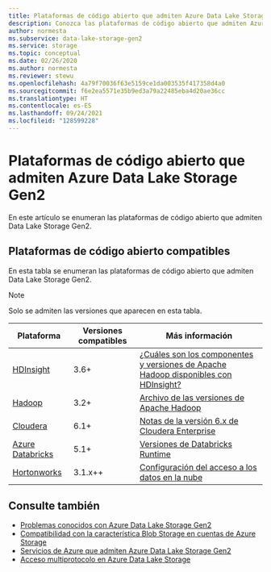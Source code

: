 ```yaml
---
title: Plataformas de código abierto que admiten Azure Data Lake Storage Gen2 | Microsoft Docs
description: Conozca las plataformas de código abierto que admiten Azure Data Lake Storage Gen2.
author: normesta
ms.subservice: data-lake-storage-gen2
ms.service: storage
ms.topic: conceptual
ms.date: 02/26/2020
ms.author: normesta
ms.reviewer: stewu
ms.openlocfilehash: 4a79f70036f63e5159ce1da003535f417358d4a0
ms.sourcegitcommit: f6e2ea5571e35b9ed3a79a22485eba4d20ae36cc
ms.translationtype: HT
ms.contentlocale: es-ES
ms.lasthandoff: 09/24/2021
ms.locfileid: "128599228"
---
```

# <a name="open-source-platforms-that-support-azure-data-lake-storage-gen2"></a>Plataformas de código abierto que admiten Azure Data Lake Storage Gen2

En este artículo se enumeran las plataformas de código abierto que admiten Data Lake Storage Gen2.

## <a name="supported-open-source-platforms"></a>Plataformas de código abierto compatibles

En esta tabla se enumeran las plataformas de código abierto que admiten Data Lake Storage Gen2.

> [!NOTE]
> Solo se admiten las versiones que aparecen en esta tabla.

| Plataforma |  Versiones compatibles | Más información |
| --- | --- | --- |
| [HDInsight](https://azure.microsoft.com/services/hdinsight/) | 3.6+ | [¿Cuáles son los componentes y versiones de Apache Hadoop disponibles con HDInsight?](../../hdinsight/hdinsight-component-versioning.md?bc=%2f2Fazure%2fbread%2ftoc.json&toc=%2fazure%2fhdinsight%2fstorm%2fTOC.json)
| [Hadoop](https://hadoop.apache.org/) | 3.2+ | [Archivo de las versiones de Apache Hadoop](https://hadoop.apache.org/release.html) |
| [Cloudera](https://www.cloudera.com/) | 6.1+ | [Notas de la versión 6.x de Cloudera Enterprise](https://www.cloudera.com/documentation/enterprise/6/release-notes/topics/rg_cdh_6_release_notes.html) |
| [Azure Databricks](https://azure.microsoft.com/services/databricks/) | 5.1+ | [Versiones de Databricks Runtime](https://docs.databricks.com/release-notes/runtime/databricks-runtime-ver.html) |
|[Hortonworks](https://hortonworks.com/)| 3.1.x++ | [Configuración del acceso a los datos en la nube](https://docs.hortonworks.com/HDPDocuments/Cloudbreak/Cloudbreak-2.9.0/cloud-data-access/content/cb_configuring-access-to-adls2.html) |

## <a name="see-also"></a>Consulte también

- [Problemas conocidos con Azure Data Lake Storage Gen2](data-lake-storage-known-issues.md)
- [Compatibilidad con la característica Blob Storage en cuentas de Azure Storage](storage-feature-support-in-storage-accounts.md)
- [Servicios de Azure que admiten Azure Data Lake Storage Gen2](data-lake-storage-supported-azure-services.md)
- [Acceso multiprotocolo en Azure Data Lake Storage](data-lake-storage-multi-protocol-access.md)
